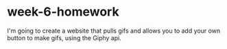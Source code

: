 # week-6-homework
I'm going to create a website that pulls gifs and allows you to add your own button to make gifs, using the Giphy api.
